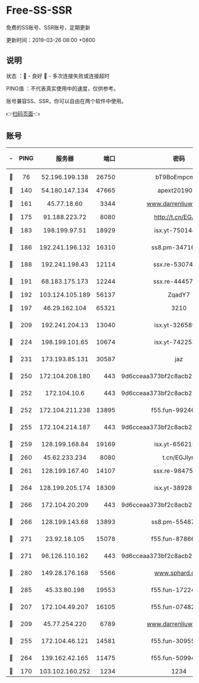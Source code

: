 # Free-SS-SSR

免费的SS账号、SSR账号，定期更新

更新时间：2019-03-26 08:00 +0800

## 说明

状态     ：🙂 - 良好 🙁 - 多次连接失败或连接超时

PING值   ：不代表真实使用中的速度，仅供参考。

账号兼容SS、SSR，你可以自由在两个软件中使用。

👉[扫码页面](https://liesauer.github.io/Free-SS-SSR/)👈

## 账号

|-|PING|服务器|端口|密码|加密方式|区域|
|:----:|:----:|:-----:|-----:|:----:|:----:|:----:|
|🙂|76|52.196.199.138|26750|bT9BoEmpcmP7|aes-256-cfb|JP|
|🙂|140|54.180.147.134|47665|apext2019001|chacha20|KR|
|🙂|161|45.77.18.60|3344|www.darrenliuwei.com|aes-256-cfb|JP|
|🙂|175|91.188.223.72|8080|http://t.cn/EGJIyrl|rc4-md5|RU|
|🙂|183|198.199.97.51|18929|isx.yt-75014446|aes-256-cfb|US|
|🙂|186|192.241.196.132|16310|ss8.pm-34716265|aes-256-cfb|US|
|🙂|188|192.241.198.43|12114|ssx.re-53074650|aes-256-cfb|US|
|🙂|191|68.183.175.173|12244|ssx.re-44457253|aes-256-cfb|US|
|🙂|192|103.124.105.189|56137|ZqadY7|chacha20|CN|
|🙂|197|46.29.162.104|65321|3210|aes-256-ctr|RU|
|🙂|209|192.241.204.13|13040|isx.yt-32658990|aes-256-cfb|US|
|🙂|224|198.199.101.65|10674|isx.yt-74225323|aes-256-cfb|US|
|🙂|231|173.193.85.131|30587|jaz|aes-256-cfb|US|
|🙂|250|172.104.208.180|443|9d6cceaa373bf2c8acb22e60b6a58be6|aes-256-cfb|US|
|🙂|252|172.104.10.6|443|9d6cceaa373bf2c8acb22e60b6a58be6|aes-256-cfb|US|
|🙂|252|172.104.211.238|13895|f55.fun-99246337|aes-256-cfb|US|
|🙂|255|172.104.214.187|443|9d6cceaa373bf2c8acb22e60b6a58be6|aes-256-cfb|US|
|🙂|259|128.199.168.84|19169|isx.yt-65621581|aes-256-cfb|SG|
|🙂|260|45.62.233.234|8080|t.cn/EGJIyrl|rc4-md5|CA|
|🙂|261|128.199.167.40|14107|ssx.re-98475570|aes-256-cfb|SG|
|🙂|264|128.199.205.174|18309|isx.yt-38928516|aes-256-cfb|SG|
|🙂|266|172.104.20.209|443|9d6cceaa373bf2c8acb22e60b6a58be6|aes-256-cfb|US|
|🙂|266|128.199.143.68|13893|ss8.pm-55487528|aes-256-cfb|SG|
|🙂|271|23.92.18.105|15078|f55.fun-87866035|aes-256-cfb|US|
|🙂|271|96.126.110.162|443|9d6cceaa373bf2c8acb22e60b6a58be6|aes-256-cfb|US|
|🙂|280|149.28.176.168|5566|www.sphard.com|aes-256-cfb|AU|
|🙂|285|45.33.80.198|19553|f55.fun-17224579|aes-256-cfb|US|
|🙂|207|172.104.49.207|16105|f55.fun-07482926|aes-256-cfb|SG|
|🙂|209|45.77.254.220|6789|www.darrenliuwei.com|aes-256-cfb|SG|
|🙂|255|172.104.46.121|14581|f55.fun-30955326|aes-256-cfb|SG|
|🙂|264|139.162.42.165|11475|f55.fun-50994506|aes-256-cfb|SG|
|🙁|170|103.102.160.252|1234|1234|rc4-md5|JP|
